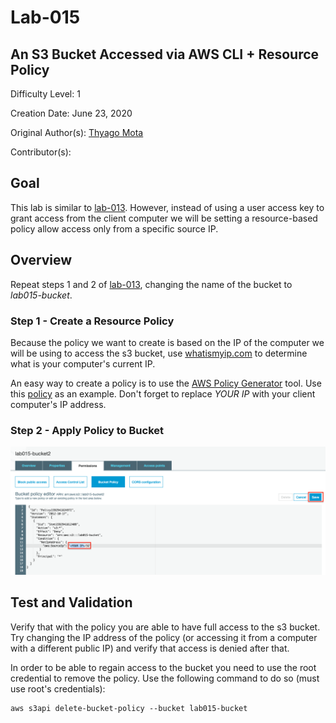# Lab-015

## An S3 Bucket Accessed via AWS CLI + Resource Policy

Difficulty Level: 1

Creation Date: June 23, 2020

Original Author(s): [Thyago Mota](https://github.com/thyagomota)

Contributor(s):

## Goal
This lab is similar to [lab-013](../lab-013). However, instead of using a user access key to grant access from the client computer we will be setting a resource-based policy allow access only from a specific source IP.    

## Overview

Repeat steps 1 and 2 of [lab-013](../lab-013), changing the name of the bucket to *lab015-bucket*.

### Step 1 - Create a Resource Policy

Because the policy we want to create is based on the IP of the computer we will be using to access the s3 bucket, use [whatismyip.com](https://www.whatismyip.com/) to determine what is your computer's current IP.

An easy way to create a policy is to use the [AWS Policy Generator](https://awspolicygen.s3.amazonaws.com/policygen.html) tool.  Use this [policy](files/policy.json) as an example. Don't forget to replace *YOUR IP* with your client computer's IP address.

### Step 2 - Apply Policy to Bucket

![lab-015-scrn-01](images/lab-015-scrn-01.png)

## Test and Validation

Verify that with the policy you are able to have full access to the s3 bucket. Try changing the IP address of the policy (or accessing it from a computer with a different public IP) and verify that access is denied after that.

In order to be able to regain access to the bucket you need to use the root credential to remove the policy.  Use the following command to do so (must use root's credentials):

```
aws s3api delete-bucket-policy --bucket lab015-bucket
```
